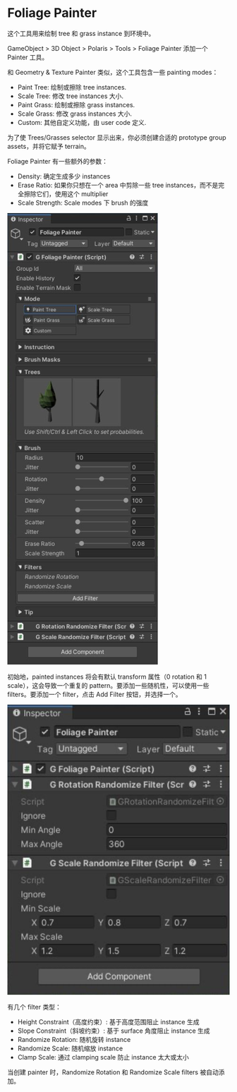 # Foliage Painter

这个工具用来绘制 tree 和 grass instance 到环境中。

​GameObject > 3D Object > Polaris > Tools > Foliage Painter​ 添加一个 Painter 工具。

和 ​Geometry & Texture Painter 类似，这个工具包含一些 painting modes：

- Paint Tree: 绘制或擦除 tree instances.
- Scale Tree: 修改 tree instances 大小.
- Paint Grass: 绘制或擦除 grass instances.
- Scale Grass: 修改 grass instances 大小.
- Custom: 其他自定义功能，由 user code 定义.

为了使 Trees/Grasses selector 显示出来，你必须创建合适的 prototype group assets，并将它赋予 terrain。

Foliage Painter 有一些额外的参数：

- Density: 确定生成多少 instances
- Erase Ratio: 如果你只想在一个 area 中剪除一些 tree instances，而不是完全擦除它们，使用这个 multiplier
- Scale Strength: Scale modes 下 brush 的强度

![FoliagePainter](Image/FoliagePainter.png)

初始地，painted instances 将会有默认 transform 属性（0 rotation 和 1 scale），这会导致一个重复的 pattern。要添加一些随机性，可以使用一些 filters。要添加一个 filter，点击 Add Filter 按钮，并选择一个。

![FoliagePainterFilter](Image/FoliagePainterFilter.png)

有几个 filter 类型：

- Height Constraint（高度约束）: 基于高度范围阻止 instance 生成
- Slope Constraint（斜坡约束）: 基于 surface 角度阻止 instance 生成
- Randomize Rotation: 随机旋转 instance
- Randomize Scale: 随机缩放 instance
- Clamp Scale: 通过 clamping scale 防止 instance 太大或太小 

当创建 painter 时，Randomize Rotation 和 Randomize Scale filters 被自动添加。

